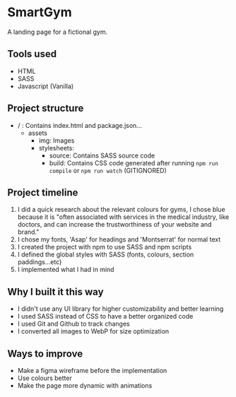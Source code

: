 # SmartGym
A landing page for a fictional gym.

## Tools used
- HTML
- SASS
- Javascript (Vanilla)

## Project structure
- / : Contains index.html and package.json...
  - assets
    - img: Images
    - stylesheets: 
      - source: Contains SASS source code
      - build: Contains CSS code generated after running `npm run compile` or `npm run watch` (GITIGNORED)

## Project timeline
1. I did a quick research about the relevant colours for gyms, I chose blue because it is "often 
associated with services in the medical industry, like doctors, and can increase the trustworthiness of your website and brand."
2. I chose my fonts, 'Asap' for headings and 'Montserrat' for normal text
3. I created the project with npm to use SASS and npm scripts
4. I defined the global styles with SASS (fonts, colours, section paddings...etc)
5. I implemented what I had in mind

## Why I built it this way
- I didn't use any UI library for higher customizability and better learning
- I used SASS instead of CSS to have a better organized code
- I used Git and Github to track changes
- I converted all images to WebP for size optimization

## Ways to improve
- Make a figma wireframe before the implementation
- Use colours better
- Make the page more dynamic with animations
